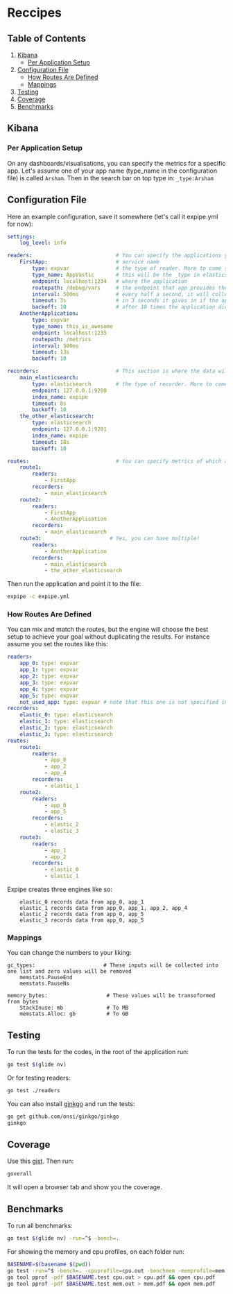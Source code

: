 # Reccipes
## Table of Contents

1. [Kibana](#kibana)
    * [Per Application Setup](#per-application-setup)
3. [Configuration File](#configuration-file)
    * [How Routes Are Defined](#how-routes-are-defined)
    * [Mappings](#mappings)
4. [Testing](#testing)
5. [Coverage](#coverage)
6. [Benchmarks](#benchmarks)

## Kibana

### Per Application Setup

On any dashboards/visualisations, you can specify the metrics for a specific app. Let's assume one of your app name (type_name in the configuration file) is called `Arsham`. Then in the search bar on top type in: `_type:Arsham`

## Configuration File

Here an example configuration, save it somewhere (let's call it expipe.yml for now):

```yaml
settings:
    log_level: info

readers:                           # You can specify the applications you want to show the metrics
    FirstApp:                      # service name
        type: expvar               # the type of reader. More to come soon!
        type_name: AppVastic       # this will be the _type in elasticsearch
        endpoint: localhost:1234   # where the application
        routepath: /debug/vars     # the endpoint that app provides the metrics
        interval: 500ms            # every half a second, it will collect the metrics.
        timeout: 3s                # in 3 seconds it gives in if the application is not responsive
        backoff: 10                # after 10 times the application didn't response, it will stop reading from it
    AnotherApplication:
        type: expvar
        type_name: this_is_awesome
        endpoint: localhost:1235
        routepath: /metrics
        interval: 500ms
        timeout: 13s
        backoff: 10

recorders:                         # This section is where the data will be shipped to
    main_elasticsearch:
        type: elasticsearch        # the type of recorder. More to come soon!
        endpoint: 127.0.0.1:9200
        index_name: expipe
        timeout: 8s
        backoff: 10
    the_other_elasticsearch:
        type: elasticsearch
        endpoint: 127.0.0.1:9201
        index_name: expipe
        timeout: 18s
        backoff: 10

routes:                            # You can specify metrics of which application will be recorded in which target
    route1:
        readers:
            - FirstApp
        recorders:
            - main_elasticsearch
    route2:
        readers:
            - FirstApp
            - AnotherApplication
        recorders:
            - main_elasticsearch
    route3:                      # Yes, you can have multiple!
        readers:
            - AnotherApplication
        recorders:
            - main_elasticsearch
            - the_other_elasticsearch
```

Then run the application and point it to the file:

```bash
expipe -c expipe.yml
```

### How Routes Are Defined

You can mix and match the routes, but the engine will choose the best setup to achieve your goal without duplicating the results. For instance assume you set the routes like this:

```yaml
readers:
    app_0: type: expvar
    app_1: type: expvar
    app_2: type: expvar
    app_3: type: expvar
    app_4: type: expvar
    app_5: type: expvar
    not_used_app: type: expvar # note that this one is not specified in the routes, therefore it is ignored
recorders:
    elastic_0: type: elasticsearch
    elastic_1: type: elasticsearch
    elastic_2: type: elasticsearch
    elastic_3: type: elasticsearch
routes:
    route1:
        readers:
            - app_0
            - app_2
            - app_4
        recorders:
            - elastic_1
    route2:
        readers:
            - app_0
            - app_5
        recorders:
            - elastic_2
            - elastic_3
    route3:
        readers:
            - app_1
            - app_2
        recorders:
            - elastic_0
            - elastic_1
```
Expipe creates three engines like so:

```
    elastic_0 records data from app_0, app_1
    elastic_1 records data from app_0, app_1, app_2, app_4
    elastic_2 records data from app_0, app_5
    elastic_3 records data from app_0, app_5
```

### Mappings

You can change the numbers to your liking:

```
gc_types:                      # These inputs will be collected into one list and zero values will be removed
    memstats.PauseEnd
    memstats.PauseNs

memory_bytes:                   # These values will be transoformed from bytes
    StackInuse: mb              # To MB
    memstats.Alloc: gb          # To GB

```

## Testing

To run the tests for the codes, in the root of the application run:

```bash
go test $(glide nv)
```

Or for testing readers:

```bash
go test ./readers
```

You can also install [ginkgo][ginkgo] and run the tests:

```bash
go get github.com/onsi/ginkgo/ginkgo
ginkgo
```

## Coverage

Use this [gist](https://gist.github.com/arsham/f45f7e7eea7e18796bc1ed5ced9f9f4a). Then run:

```bash
goverall
```

It will open a browser tab and show you the coverage.

## Benchmarks

To run all benchmarks:

```bash
go test $(glide nv) -run=^$ -bench=.
```

For showing the memory and cpu profiles, on each folder run:

```bash
BASENAME=$(basename $(pwd))
go test -run=^$ -bench=. -cpuprofile=cpu.out -benchmem -memprofile=mem.out
go tool pprof -pdf $BASENAME.test cpu.out > cpu.pdf && open cpu.pdf
go tool pprof -pdf $BASENAME.test mem.out > mem.pdf && open mem.pdf
```

[ginkgo]: http://onsi.github.io/ginkgo/
